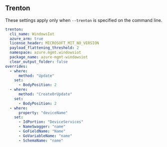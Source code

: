 ## Trenton

These settings apply only when `--trenton` is specified on the command line.

``` yaml $(trenton)
trenton:
  cli_name: WindowsIot
  azure_arm: true
  license_header: MICROSOFT_MIT_NO_VERSION
  payload_flattening_threshold: 2
  namespace: azure.mgmt.windowsiot
  package_name: azure-mgmt-windowsiot
  clear_output_folder: false
overrides:
  - where:
      method: "Update"
    set:
      - BodyPosition: 2
  - where:
      method: "CreateOrUpdate"
    set:
      - BodyPosition: 2
  - where:
      property: "deviceName"
    set:
      - IdPortion: "DeviceServices"
      - NameSwagger: "name"
      - GoFieldName: "Name"
      - GoVariableName: "name"
      - SchemaName: "name"
```